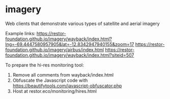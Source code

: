 # imagery
Web clients that demonstrate various types of satellite and aerial imagery

Example links:
https://restor-foundation.github.io/imagery/wayback/index.html?lng=-69.4447580957905&lat=-12.8342947940155&zoom=17
https://restor-foundation.github.io/imagery/airbus/index.html
https://restor-foundation.github.io/imagery/wayback/index.html?siteid=507

To prepare the hi-res monitoring tool:
1. Remove all comments from wayback/index.html
2. Obfuscate the Javascript code with https://beautifytools.com/javascript-obfuscator.php
3. Host at restor.eco/monitoring/hires.html

